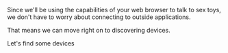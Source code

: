 Since we'll be using the capabilities of your web browser to talk to
sex toys, we don't have to worry about connecting to outside
applications.

That means we can move right on to discovering devices.

<router-link to="discover-devices" class="router-link">Let's find some devices</router-link>
